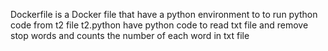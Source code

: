 Dockerfile is a Docker file that have a python environment to to run python code from t2 file
t2.python have python code to read txt file and remove stop words and counts the number of each word in txt file
